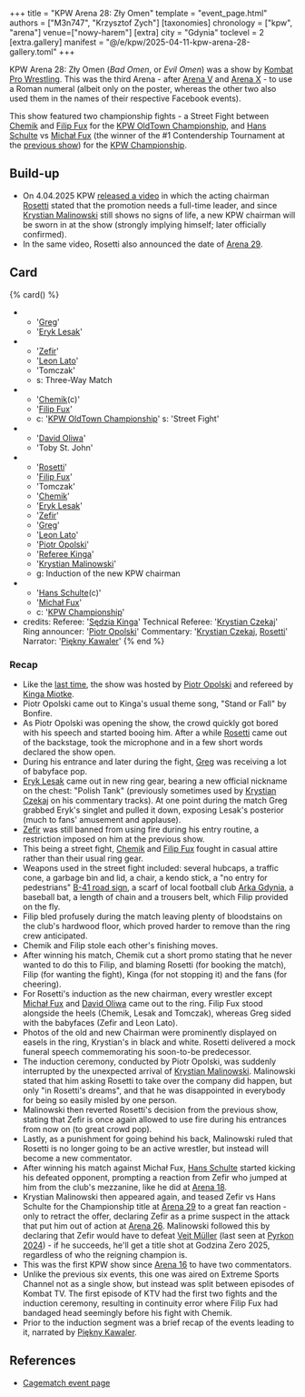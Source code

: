 +++
title = "KPW Arena 28: Zły Omen"
template = "event_page.html"
authors = ["M3n747", "Krzysztof Zych"]
[taxonomies]
chronology = ["kpw", "arena"]
venue=["nowy-harem"]
[extra]
city = "Gdynia"
toclevel = 2
[extra.gallery]
manifest = "@/e/kpw/2025-04-11-kpw-arena-28-gallery.toml"
+++

KPW Arena 28: Zły Omen (_Bad Omen_, or _Evil Omen_) was a show by [Kombat Pro Wrestling](@/o/kpw.md). This was the third Arena - after [Arena&nbsp;V](@/e/kpw/2017-01-14-kpw-arena-v.md) and [Arena X](@/e/kpw/2018-05-26-kpw-arena-x.md) - to use a Roman numeral (albeit only on the poster, whereas the other two also used them in the names of their respective Facebook events).

This show featured two championship fights - a Street Fight between [Chemik](@/w/chemik.md) and [Filip Fux](@/w/filip-fux.md) for the [KPW OldTown Championship](@/c/kpw-old-town-championship.md), and [Hans Schulte](@/w/hans-schulte.md) vs [Michał Fux](@/w/michal-fux.md) (the winner of the #1 Contendership Tournament at the [previous show](@/e/kpw/2025-01-24-kpw-arena-27.md)) for the [KPW Championship](@/c/kpw-championship.md).

## Build-up

* On 4.04.2025 KPW [released a video][rosetti-zapowiada] in which the acting chairman [Rosetti](@/w/rosetti.md) stated that the promotion needs a full-time leader, and since [Krystian Malinowski](@/w/krystian-malinowski.md) still shows no signs of life, a new KPW chairman will be sworn in at the show (strongly implying himself; later officially confirmed).
* In the same video, Rosetti also announced the date of [Arena 29](@/e/kpw/2025-06-20-kpw-arena-29.md).

## Card

{% card() %}
- - '[Greg](@/w/greg.md)'
  - '[Eryk Lesak](@/w/eryk-lesak.md)'
- - '[Zefir](@/w/zefir.md)'
  - '[Leon Lato](@/w/leon-lato.md)'
  - 'Tomczak'
  - s: Three-Way Match
- - '[Chemik](@/w/chemik.md)(c)'
  - '[Filip Fux](@/w/filip-fux.md)'
  - c: '[KPW OldTown Championship](@/c/kpw-old-town-championship.md)'
    s: 'Street Fight'
- - '[David Oliwa](@/w/david-oliwa.md)'
  - 'Toby St. John'
- - '[Rosetti](@/w/rosetti.md)'
  - '[Filip Fux](@/w/filip-fux.md)'
  - 'Tomczak'
  - '[Chemik](@/w/chemik.md)'
  - '[Eryk Lesak](@/w/eryk-lesak.md)'
  - '[Zefir](@/w/zefir.md)'
  - '[Greg](@/w/greg.md)'
  - '[Leon Lato](@/w/leon-lato.md)'
  - '[Piotr Opolski](@/w/piotr-opolski.md)'
  - '[Referee Kinga](@/w/kinga-miotke.md)'
  - '[Krystian Malinowski](@/w/krystian-malinowski.md)'
  - g: Induction of the new KPW chairman
- - '[Hans Schulte](@/w/hans-schulte.md)(c)'
  - '[Michał Fux](@/w/michal-fux.md)'
  - c: '[KPW Championship](@/c/kpw-championship.md)'
- credits:
    Referee: '[Sędzia Kinga](@/w/kinga-miotke.md)'
    Technical Referee: '[Krystian Czekaj](@/w/krystian-czekaj.md)'
    Ring announcer: '[Piotr Opolski](@/w/piotr-opolski.md)'
    Commentary: '[Krystian Czekaj](@/w/krystian-czekaj.md), [Rosetti](@/w/rosetti.md)'
    Narrator: '[Piękny Kawaler](@/w/piekny-kawaler.md)'
{% end %}

### Recap

* Like the [last time](@/e/kpw/2025-01-24-kpw-arena-27.md), the show was hosted by [Piotr Opolski](@/w/piotr-opolski.md) and refereed by [Kinga Miotke](@/w/kinga-miotke.md).
* Piotr Opolski came out to Kinga's usual theme song, "Stand or Fall" by Bonfire.
* As Piotr Opolski was opening the show, the crowd quickly got bored with his speech and started booing him. After a while [Rosetti](@/w/rosetti.md) came out of the backstage, took the microphone and in a few short words declared the show open.
* During his entrance and later during the fight, [Greg](@/w/greg.md) was receiving a lot of babyface pop.
* [Eryk Lesak](@/w/eryk-lesak.md) came out in new ring gear, bearing a new official nickname on the chest: "Polish Tank" (previously sometimes used by [Krystian Czekaj](@/w/krystian-czekaj.md) on his commentary tracks). At one point during the match Greg grabbed Eryk's singlet and pulled it down, exposing Lesak's posterior (much to fans' amusement and applause).
* [Zefir](@/w/zefir.md) was still banned from using fire during his entry routine, a restriction imposed on him at the previous show.
* This being a street fight, [Chemik](@/w/chemik.md) and [Filip Fux](@/w/filip-fux.md) fought in casual attire rather than their usual ring gear.
* Weapons used in the street fight included: several hubcaps, a traffic cone, a garbage bin and lid, a chair, a kendo stick, a "no entry for pedestrians" [B-41 road sign][znaki-drogowe], a scarf of local football club [Arka Gdynia][arka-gdynia-dobrodziejka-wieprzowina], a baseball bat, a length of chain and a trousers belt, which Filip provided on the fly.
* Filip bled profusely during the match leaving plenty of bloodstains on the club's hardwood floor, which proved harder to remove than the ring crew anticipated.
* Chemik and Filip stole each other's finishing moves.
* After winning his match, Chemik cut a short promo stating that he never wanted to do this to Filip, and blaming Rosetti (for booking the match), Filip (for wanting the fight), Kinga (for not stopping it) and the fans (for cheering).
* For Rosetti's induction as the new chairman, every wrestler except [Michał Fux](@/w/michal-fux.md) and [David Oliwa](@/w/david-oliwa.md) came out to the ring. Filip Fux stood alongside the heels (Chemik, Lesak and Tomczak), whereas Greg sided with the babyfaces (Zefir and Leon Lato).
* Photos of the old and new Chairman were prominently displayed on easels in the ring, Krystian's in black and white. Rosetti delivered a mock funeral speech commemorating his soon-to-be predecessor.
* The induction ceremony, conducted by Piotr Opolski, was suddenly interrupted by the unexpected arrival of [Krystian Malinowski](@/w/krystian-malinowski.md). Malinowski stated that him asking Rosetti to take over the company did happen, but only "in Rosetti's dreams", and that he was disappointed in everybody for being so easily misled by one person.
* Malinowski then reverted Rosetti's decision from the previous show, stating that Zefir is once again allowed to use fire during his entrances from now on (to great crowd pop).
* Lastly, as a punishment for going behind his back, Malinowski ruled that Rosetti is no longer going to be an active wrestler, but instead will become a new commentator.
* After winning his match against Michał Fux, [Hans Schulte](@/w/hans-schulte.md) started kicking his defeated opponent, prompting a reaction from Zefir who jumped at him from the club's mezzanine, like he did at [Arena 18](@/e/kpw/2022-03-18-kpw-arena-18.md).
* Krystian Malinowski then appeared again, and teased Zefir vs Hans Schulte for the Championship title at [Arena 29](@/e/kpw/2025-06-20-kpw-arena-29.md) to a great fan reaction - only to retract the offer, declaring Zefir as a prime suspect in the attack that put him out of action at [Arena 26](@/e/kpw/2024-11-15-kpw-arena-26.md). Malinowski followed this by declaring that Zefir would have to defeat [Veit Müller](@/w/veit-mueller.md) (last seen at [Pyrkon 2024](@/e/kpw/2024-06-15-kpw-pyrkon-2024.md)) - if he succeeds, he'll get a title shot at Godzina Zero 2025, regardless of who the reigning champion is.
* This was the first KPW show since [Arena 16](@/e/kpw/2020-02-01-kpw-arena-16.md) to have two commentators.
* Unlike the previous six events, this one was aired on Extreme Sports Channel not as a single show, but instead was split between episodes of Kombat TV. The first episode of KTV had the first two fights and the induction ceremony, resulting in continuity error where Filip Fux had bandaged head seemingly before his fight with Chemik.
* Prior to the induction segment was a brief recap of the events leading to it, narrated by [Piękny Kawaler](@/w/piekny-kawaler.md).

## References

* [Cagematch event page](https://www.cagematch.net/?id=1&nr=419900)

[rosetti-zapowiada]: https://www.youtube.com/watch?v=sIOJf0CuMXk
[znaki-drogowe]: https://en.wikipedia.org/wiki/Road_signs_in_Poland#Prohibitory_signs
[arka-gdynia-dobrodziejka-wieprzowina]: https://en.wikipedia.org/wiki/Arka_Gdynia
